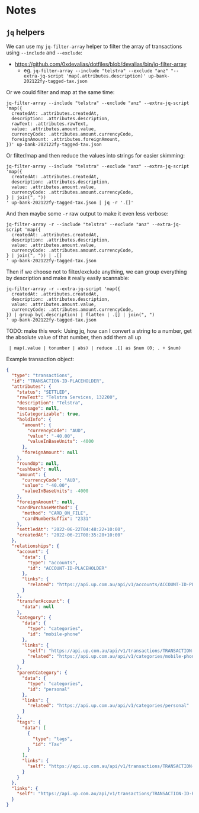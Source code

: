 # Notes

## `jq` helpers

We can use my `jq-filter-array` helper to filter the array of transactions using `--include` and `--exclude`:

- https://github.com/0xdevalias/dotfiles/blob/devalias/bin/jq-filter-array
  - eg. `jq-filter-array --include "telstra" --exclude "anz" "--extra-jq-script 'map(.attributes.description)' up-bank-202122fy-tagged-tax.json`

Or we could filter and map at the same time:

```shell
jq-filter-array --include "telstra" --exclude "anz" --extra-jq-script 'map({
  createdAt: .attributes.createdAt,
  description: .attributes.description,
  rawText: .attributes.rawText,
  value: .attributes.amount.value,
  currencyCode: .attributes.amount.currencyCode,
  foreignAmount: .attributes.foreignAmount,
})' up-bank-202122fy-tagged-tax.json
```

Or filter/map and then reduce the values into strings for easier skimming:

```shell
jq-filter-array --include "telstra" --exclude "anz" --extra-jq-script 'map({
  createdAt: .attributes.createdAt,
  description: .attributes.description,
  value: .attributes.amount.value,
  currencyCode: .attributes.amount.currencyCode,
} | join(", "))
' up-bank-202122fy-tagged-tax.json | jq -r '.[]'
```

And then maybe some `-r` raw output to make it even less verbose:

```shell
jq-filter-array -r --include "telstra" --exclude "anz" --extra-jq-script 'map({
  createdAt: .attributes.createdAt,
  description: .attributes.description,
  value: .attributes.amount.value,
  currencyCode: .attributes.amount.currencyCode,
} | join(", ")) | .[]
' up-bank-202122fy-tagged-tax.json
```

Then if we choose not to filter/exclude anything, we can group everything by description and make it really easily scannable:

```shell
jq-filter-array -r --extra-jq-script 'map({
  createdAt: .attributes.createdAt,
  description: .attributes.description,
  value: .attributes.amount.value,
  currencyCode: .attributes.amount.currencyCode,
}) | group_by(.description) | flatten | .[] | join(", ")
' up-bank-202122fy-tagged-tax.json
```

TODO: make this work: Using jq, how can I convert a string to a number, get the absolute value of that number, then add them all up

```shell
 | map(.value | tonumber | abs) | reduce .[] as $num (0; . + $num)
```

Example transaction object:

```json
{
  "type": "transactions",
  "id": "TRANSACTION-ID-PLACEHOLDER",
  "attributes": {
    "status": "SETTLED",
    "rawText": "Telstra Services, 132200",
    "description": "Telstra",
    "message": null,
    "isCategorizable": true,
    "holdInfo": {
      "amount": {
        "currencyCode": "AUD",
        "value": "-40.00",
        "valueInBaseUnits": -4000
      },
      "foreignAmount": null
    },
    "roundUp": null,
    "cashback": null,
    "amount": {
      "currencyCode": "AUD",
      "value": "-40.00",
      "valueInBaseUnits": -4000
    },
    "foreignAmount": null,
    "cardPurchaseMethod": {
      "method": "CARD_ON_FILE",
      "cardNumberSuffix": "2331"
    },
    "settledAt": "2022-06-22T04:48:22+10:00",
    "createdAt": "2022-06-21T08:35:28+10:00"
  },
  "relationships": {
    "account": {
      "data": {
        "type": "accounts",
        "id": "ACCOUNT-ID-PLACEHOLDER"
      },
      "links": {
        "related": "https://api.up.com.au/api/v1/accounts/ACCOUNT-ID-PLACEHOLDER"
      }
    },
    "transferAccount": {
      "data": null
    },
    "category": {
      "data": {
        "type": "categories",
        "id": "mobile-phone"
      },
      "links": {
        "self": "https://api.up.com.au/api/v1/transactions/TRANSACTION-ID-PLACEHOLDER/relationships/category",
        "related": "https://api.up.com.au/api/v1/categories/mobile-phone"
      }
    },
    "parentCategory": {
      "data": {
        "type": "categories",
        "id": "personal"
      },
      "links": {
        "related": "https://api.up.com.au/api/v1/categories/personal"
      }
    },
    "tags": {
      "data": [
        {
          "type": "tags",
          "id": "Tax"
        }
      ],
      "links": {
        "self": "https://api.up.com.au/api/v1/transactions/TRANSACTION-ID-PLACEHOLDER/relationships/tags"
      }
    }
  },
  "links": {
    "self": "https://api.up.com.au/api/v1/transactions/TRANSACTION-ID-PLACEHOLDER"
  }
}

```
